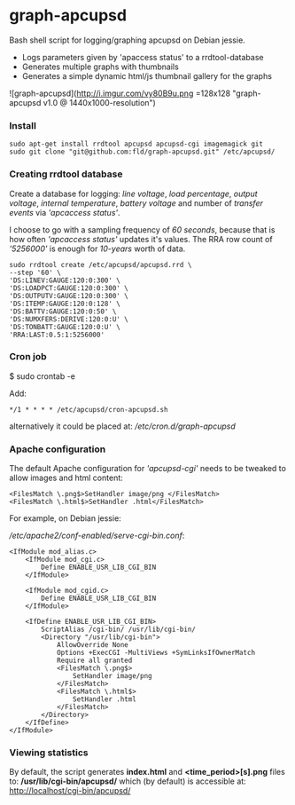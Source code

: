 # graph-apcupsd
Bash shell script for logging/graphing apcupsd on Debian jessie.

 * Logs parameters given by 'apaccess status' to a rrdtool-database
 * Generates multiple graphs with thumbnails
 * Generates a simple dynamic html/js thumbnail gallery for the graphs

![graph-apcupsd](http://i.imgur.com/vy80B9u.png =128x128 "graph-apcupsd v1.0 @ 1440x1000-resolution")
### Install ###
```
sudo apt-get install rrdtool apcupsd apcupsd-cgi imagemagick git
sudo git clone "git@github.com:fld/graph-apcupsd.git" /etc/apcupsd/
```
### Creating rrdtool database ###
Create a database for logging: _line voltage_, _load percentage_, _output voltage_, _internal temperature_, _battery voltage_ and number of _transfer events_ via _'apcaccess status'_.

I choose to go with a sampling frequency of _60 seconds_, because that is how often _'apcaccess status'_ updates it's values. The RRA row count of _'5256000'_ is enough for _10-years_ worth of data.
```
sudo rrdtool create /etc/apcupsd/apcupsd.rrd \
--step '60' \
'DS:LINEV:GAUGE:120:0:300' \
'DS:LOADPCT:GAUGE:120:0:300' \
'DS:OUTPUTV:GAUGE:120:0:300' \
'DS:ITEMP:GAUGE:120:0:128' \
'DS:BATTV:GAUGE:120:0:50' \
'DS:NUMXFERS:DERIVE:120:0:U' \
'DS:TONBATT:GAUGE:120:0:U' \
'RRA:LAST:0.5:1:5256000'
```

### Cron job ###
$ sudo crontab -e

Add:
```
*/1 * * * * /etc/apcupsd/cron-apcupsd.sh
```
alternatively it could be placed at: _/etc/cron.d/graph-apcupsd_

### Apache configuration ###
The default Apache configuration for _'apcupsd-cgi'_ needs to be tweaked to allow images and html content:
```
<FilesMatch \.png$>SetHandler image/png </FilesMatch>
<FilesMatch \.html$>SetHandler .html</FilesMatch>
```

For example, on Debian jessie:

_/etc/apache2/conf-enabled/serve-cgi-bin.conf_:
```
<IfModule mod_alias.c>
    <IfModule mod_cgi.c>
        Define ENABLE_USR_LIB_CGI_BIN
    </IfModule>

    <IfModule mod_cgid.c>
        Define ENABLE_USR_LIB_CGI_BIN
    </IfModule>

    <IfDefine ENABLE_USR_LIB_CGI_BIN>
        ScriptAlias /cgi-bin/ /usr/lib/cgi-bin/
        <Directory "/usr/lib/cgi-bin">
            AllowOverride None
            Options +ExecCGI -MultiViews +SymLinksIfOwnerMatch
            Require all granted
            <FilesMatch \.png$>
                SetHandler image/png
            </FilesMatch>
            <FilesMatch \.html$>
                SetHandler .html
            </FilesMatch>
        </Directory>
    </IfDefine>
</IfModule>
```

### Viewing statistics ###
By default, the script generates __index.html__ and __\<time_period\>[s].png__ files to: __/usr/lib/cgi-bin/apcupsd/__ which (by default) is accessible at: <http://localhost/cgi-bin/apcupsd/>
